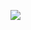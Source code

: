![](https://komarev.com/ghpvc/?username=20waystokillsomeone&style=flat-square&color=020202&label=sheep) 

